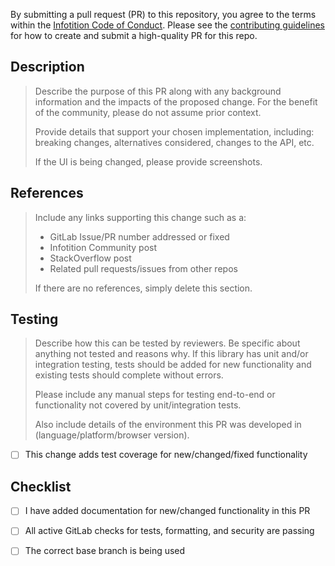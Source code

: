 By submitting a pull request (PR) to this repository, you agree to the terms within the [Infotition Code of Conduct](./CODE_OF_CONDUCT.md). Please see the [contributing guidelines](./CONTRIBUTING.md) for how to create and submit a high-quality PR for this repo.

## Description

> Describe the purpose of this PR along with any background information and the impacts of the proposed change. For the benefit of the community, please do not assume prior context.
>
> Provide details that support your chosen implementation, including: breaking changes, alternatives considered, changes to the API, etc.
>
> If the UI is being changed, please provide screenshots.

## References

> Include any links supporting this change such as a:
> - GitLab Issue/PR number addressed or fixed
> - Infotition Community post
> - StackOverflow post
> - Related pull requests/issues from other repos
> 
> If there are no references, simply delete this section.

## Testing

> Describe how this can be tested by reviewers. Be specific about anything not tested and reasons why. If this library has unit and/or integration testing, tests should be added for new functionality and existing tests should complete without errors.
> 
> Please include any manual steps for testing end-to-end or functionality not covered by unit/integration tests.
> 
> Also include details of the environment this PR was developed in (language/platform/browser version).


- [ ] This change adds test coverage for new/changed/fixed functionality

## Checklist

- [ ] I have added documentation for new/changed functionality in this PR
- [ ] All active GitLab checks for tests, formatting, and security are passing
- [ ] The correct base branch is being used

